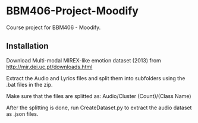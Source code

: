 # BBM406-Project-Moodify
Course project for BBM406 - Moodify.

## Installation
Download Multi-modal MIREX-like emotion dataset (2013) from http://mir.dei.uc.pt/downloads.html

Extract the Audio and Lyrics files and split them into subfolders using the .bat files in the zip.

Make sure that the files are splitted as: Audio/Cluster (Count)/(Class Name)

After the splitting is done, run CreateDataset.py to extract the audio dataset as .json files.
